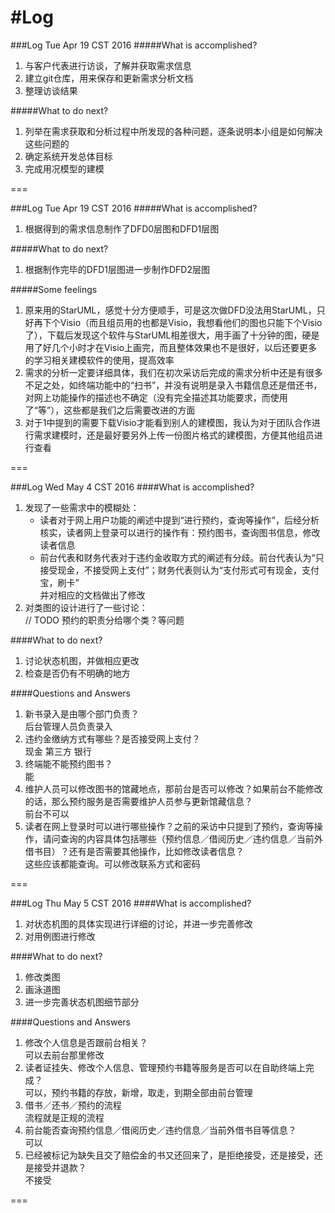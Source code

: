 #Log
===

###Log Tue Apr 19 CST 2016
#####What is accomplished?
1. 与客户代表进行访谈，了解并获取需求信息
2. 建立git仓库，用来保存和更新需求分析文档
3. 整理访谈结果

#####What to do next?
1. 列举在需求获取和分析过程中所发现的各种问题，逐条说明本小组是如何解决这些问题的
2. 确定系统开发总体目标
3. 完成用况模型的建模

===

###Log Tue Apr 19 CST 2016
#####What is accomplished?
1. 根据得到的需求信息制作了DFD0层图和DFD1层图

#####What to do next?
1. 根据制作完毕的DFD1层图进一步制作DFD2层图

#####Some feelings
1. 原来用的StarUML，感觉十分方便顺手，可是这次做DFD没法用StarUML，只好再下个Visio（而且组员用的也都是Visio，我想看他们的图也只能下个Visio了），下载后发现这个软件与StarUML相差很大，用手画了十分钟的图，硬是用了好几个小时才在Visio上画完，而且整体效果也不是很好，以后还要更多的学习相关建模软件的使用，提高效率
2. 需求的分析一定要详细具体，我们在初次采访后完成的需求分析中还是有很多不足之处，如终端功能中的“扫书”，并没有说明是录入书籍信息还是借还书，对网上功能操作的描述也不确定（没有完全描述其功能要求，而使用了“等”），这些都是我们之后需要改进的方面
3. 对于1中提到的需要下载Visio才能看到别人的建模图，我认为对于团队合作进行需求建模时，还是最好要另外上传一份图片格式的建模图，方便其他组员进行查看


===

###Log Wed May 4 CST 2016
####What is accomplished?
1. 发现了一些需求中的模糊处：
	* 读者对于网上用户功能的阐述中提到“进行预约，查询等操作”，后经分析核实，读者网上登录可以进行的操作有：预约图书，查询图书信息，修改读者信息
	* 前台代表和财务代表对于违约金收取方式的阐述有分歧。前台代表认为“只接受现金，不接受网上支付”；财务代表则认为“支付形式可有现金，支付宝，刷卡”<br>
	并对相应的文档做出了修改
2. 对类图的设计进行了一些讨论：<br>
	// TODO 预约的职责分给哪个类？等问题

####What to do next?
1. 讨论状态机图，并做相应更改
2. 检查是否仍有不明确的地方

####Questions and Answers
1. 新书录入是由哪个部门负责？<br>
	后台管理人员负责录入
2. 违约金缴纳方式有哪些？是否接受网上支付？<br>
	现金 第三方 银行
3. 终端能不能预约图书？<br>
	能
4. 维护人员可以修改图书的馆藏地点，那前台是否可以修改？如果前台不能修改的话，那么预约服务是否需要维护人员参与更新馆藏信息？<br>
	前台不可以
5. 读者在网上登录时可以进行哪些操作？之前的采访中只提到了预约，查询等操作，请问查询的内容具体包括哪些（预约信息／借阅历史／违约信息／当前外借书目）？还有是否需要其他操作，比如修改读者信息？<br>
	这些应该都能查询。可以修改联系方式和密码

===

###Log Thu May 5 CST 2016
####What is accomplished?
1. 对状态机图的具体实现进行详细的讨论，并进一步完善修改
2. 对用例图进行修改

####What to do next?
1. 修改类图
2. 画泳道图
3. 进一步完善状态机图细节部分

####Questions and Answers
1. 修改个人信息是否跟前台相关？<br>
	可以去前台那里修改
2. 读者证挂失、修改个人信息、管理预约书籍等服务是否可以在自助终端上完成？<br>
	可以，预约书籍的存放，新增，取走，到期全部由前台管理
3. 借书／还书／预约的流程<br>
	流程就是正规的流程
4. 前台能否查询预约信息／借阅历史／违约信息／当前外借书目等信息？<br>	可以
5. 已经被标记为缺失且交了赔偿金的书又还回来了，是拒绝接受，还是接受，还是接受并退款？<br>
	不接受

===
